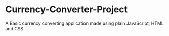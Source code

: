 # Currency-Converter-Project
A Basic currency converting application made using plain JavaScript, HTML and CSS.
